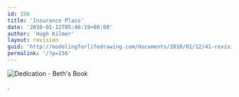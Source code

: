 ```yaml
---
id: 156
title: 'Insurance Plans'
date: '2010-01-12T05:46:19+00:00'
author: 'Hugh Kilmer'
layout: revision
guid: 'http://modelingforlifedrawing.com/documents/2010/01/12/41-revision/'
permalink: '/?p=156'
---
```


![Dedication - Beth's Book](http://www.modelingforlifedrawing.com/community/images/originals/Dedication.jpg "Dedication - Beth's Book")  
  
.